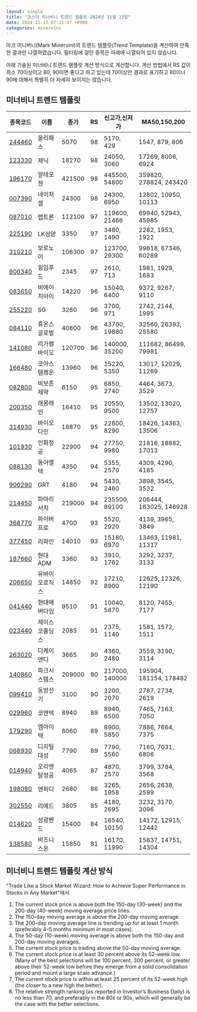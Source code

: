 ```yaml
---
layout: single
title: "코스닥 미너비니 트렌드 템플릿 2024년 11월 13일"
date: 2024-11-13 07:21:47 +0900
categories: minervini
---
```

마크 미니버니(Mark Minervini)의 트렌드 템플릿(Trend Template)을 계산하여 만족한 결과만 나열하였습니다. 필터링에 걸린 종목은 아래에 나열되어 있지 않습니다.

아래 기술된 미너비니 트렌드 템플릿 계산 방식으로 계산합니다. 계산 방법에서 RS 값이 최소 70이상이고 80, 90이면 좋다고 하고 있는데 70이상만 결과로 표기하고 80이나 90에 대해서 특별히 더 자세히 보이지는 않습니다.

## 미너비니 트렌드 템플릿

|종목코드|이름|종가|RS|신고가,신저가|MA50,150,200|
|------|---|---|--|---------|------------|
|[244460](https://finance.daum.net/quotes/A244460)|올리패스|5070|98|5170, 429|1547, 879, 806|
|[123330](https://finance.daum.net/quotes/A123330)|제닉|18270|98|24050, 3060|17269, 8006, 6924|
|[196170](https://finance.daum.net/quotes/A196170)|알테오젠|421500|98|445500, 54800|359820, 278824, 243420|
|[007390](https://finance.daum.net/quotes/A007390)|네이처셀|24300|98|24300, 6950|12802, 10950, 10113|
|[087010](https://finance.daum.net/quotes/A087010)|펩트론|112100|97|119600, 21466|69940, 52943, 45985|
|[225190](https://finance.daum.net/quotes/A225190)|LK삼양|3350|97|3480, 1490|2282, 1953, 1922|
|[310210](https://finance.daum.net/quotes/A310210)|보로노이|106300|97|123700, 29300|99618, 67346, 60289|
|[900340](https://finance.daum.net/quotes/A900340)|윙입푸드|2345|97|2610, 713|1981, 1929, 1683|
|[083650](https://finance.daum.net/quotes/A083650)|비에이치아이|14220|96|15040, 6400|9372, 9267, 9110|
|[255220](https://finance.daum.net/quotes/A255220)|SG|3260|96|3700, 971|2742, 2144, 1995|
|[084110](https://finance.daum.net/quotes/A084110)|휴온스글로벌|40800|96|43700, 19880|32560, 26393, 25580|
|[141080](https://finance.daum.net/quotes/A141080)|리가켐바이오|120700|96|140000, 35200|111682, 86499, 79981|
|[166480](https://finance.daum.net/quotes/A166480)|코아스템켐온|13960|96|15220, 5350|13017, 12029, 11269|
|[082800](https://finance.daum.net/quotes/A082800)|비보존 제약|6150|95|6850, 2740|4464, 3673, 3529|
|[200350](https://finance.daum.net/quotes/A200350)|래몽래인|16410|95|20550, 9500|13502, 13020, 12757|
|[314930](https://finance.daum.net/quotes/A314930)|바이오다인|18870|95|22800, 8290|18426, 14363, 13506|
|[101930](https://finance.daum.net/quotes/A101930)|인화정공|22900|94|27750, 9980|21816, 18882, 17013|
|[088130](https://finance.daum.net/quotes/A088130)|동아엘텍|4350|94|5355, 2570|4309, 4290, 4185|
|[900290](https://finance.daum.net/quotes/A900290)|GRT|4180|94|5430, 2460|3898, 3545, 3532|
|[214450](https://finance.daum.net/quotes/A214450)|파마리서치|219000|94|235500, 89100|206444, 163025, 146928|
|[368770](https://finance.daum.net/quotes/A368770)|파이버프로|4700|93|5520, 2920|4139, 3965, 3849|
|[377450](https://finance.daum.net/quotes/A377450)|리파인|14010|93|15180, 6970|13463, 11981, 11317|
|[187660](https://finance.daum.net/quotes/A187660)|현대ADM|3360|93|3910, 1762|3292, 3237, 3133|
|[206650](https://finance.daum.net/quotes/A206650)|유바이오로직스|14850|92|17210, 8900|12625, 12326, 12190|
|[041440](https://finance.daum.net/quotes/A041440)|현대에버다임|9510|91|10040, 5870|8120, 7455, 7177|
|[023440](https://finance.daum.net/quotes/A023440)|제이스코홀딩스|2085|91|2375, 1140|1581, 1572, 1511|
|[263020](https://finance.daum.net/quotes/A263020)|디케이앤디|3665|90|4360, 2480|3559, 3190, 3114|
|[140860](https://finance.daum.net/quotes/A140860)|파크시스템스|209000|90|217000, 140000|195904, 181154, 178482|
|[099410](https://finance.daum.net/quotes/A099410)|동방선기|3100|90|3200, 2070|2787, 2734, 2619|
|[029960](https://finance.daum.net/quotes/A029960)|코엔텍|8940|89|8940, 6500|7465, 7163, 7050|
|[179290](https://finance.daum.net/quotes/A179290)|엠아이텍|8060|89|8900, 5850|7886, 7664, 7375|
|[068930](https://finance.daum.net/quotes/A068930)|디지털대성|7790|89|7790, 5560|7160, 7031, 6806|
|[014940](https://finance.daum.net/quotes/A014940)|오리엔탈정공|4065|87|4870, 2570|3799, 3784, 3568|
|[198080](https://finance.daum.net/quotes/A198080)|엔피디|2680|86|3265, 1958|2656, 2638, 2599|
|[302550](https://finance.daum.net/quotes/A302550)|리메드|3805|85|4180, 2695|3232, 3170, 3096|
|[014620](https://finance.daum.net/quotes/A014620)|성광벤드|15400|84|16540, 10150|14172, 12915, 12442|
|[138580](https://finance.daum.net/quotes/A138580)|비즈니스온|15850|81|16170, 11990|15837, 14751, 14304|

## 미너비니 트렌드 템플릿 계산 방식

"Trade Like a Stock Market Wizard: How to Achieve Super Performance in Stocks in Any Market"에서

 1. The current stock price is above both the 150-day (30-week) and the 200-day (40-week) moving average price lines.
 1. The 150-day moving average is above the 200-day moving average.
 1. The 200-day moving average line is trending up for at least 1 month (preferably 4–5 months minimum in most cases).
 1. The 50-day (10-week) moving average is above both the 150-day and 200-day moving averages.
 1. The current stock price is trading above the 50-day moving average.
 1. The current stock price is at least 30 percent above its 52-week low. (Many of the best selections will be 100 percent, 300 percent, or greater above their 52-week low before they emerge from a solid consolidation period and mount a large scale advance.)
 1. The current stock price is within at least 25 percent of its 52-week high (the closer to a new high the better).
 1. The relative strength ranking (as reported in Investor’s Business Daily) is no less than 70, and preferably in the 80s or 90s, which will generally be the case with the better selections.
